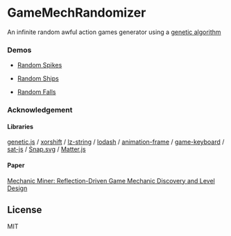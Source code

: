 GameMechRandomizer
======================

An infinite random awful action games generator using a [genetic algorithm](https://en.wikipedia.org/wiki/Genetic_algorithm)

### Demos

* [Random Spikes](http://abagames.sakura.ne.jp/15/GameMechRandomizer/app/sample/RandomSpikes.html)

* [Random Ships](http://abagames.sakura.ne.jp/15/GameMechRandomizer/app/sample/RandomShips.html)

* [Random Falls](http://abagames.sakura.ne.jp/15/GameMechRandomizer/app/sample/RandomFalls.html)

### Acknowledgement

#### Libraries

[genetic.js](http://subprotocol.com/system/genetic-js.html) /
[xorshift](https://github.com/AndreasMadsen/xorshift) /
[lz-string](http://pieroxy.net/blog/pages/lz-string/index.html) /
[lodash](https://lodash.com/) /
[animation-frame](https://github.com/kof/animation-frame) /
[game-keyboard](https://github.com/ericlathrop/game-keyboard) /
[sat-js](https://github.com/jriecken/sat-js) /
[Snap.svg](http://snapsvg.io/) /
[Matter.js](http://brm.io/matter-js/)

#### Paper

[Mechanic Miner: Reflection-Driven Game Mechanic Discovery and Level Design](http://ccg.doc.gold.ac.uk/papers/cook_evogames13.pdf)

License
----------
MIT
